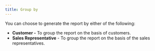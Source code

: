 ```yaml
---
title: Group by
---
```



You can choose to generate the report by either of the following:

- **Customer 
 -** To group the report on the basis of customers.
- **Sales 
 Representative** - To group the report on the basis of the sales  representatives.

